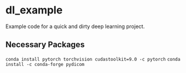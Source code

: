 # dl_example
Example code for a quick and dirty deep learning project.

## Necessary Packages
`conda install pytorch torchvision cudastoolkit=9.0 -c pytorch`
`conda install -c conda-forge pydicom`

